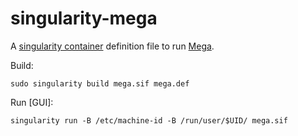 # singularity-mega

A [singularity container](https://github.com/sylabs/singularity) definition file to run [Mega](https://www.megasoftware.net). 

Build:

`sudo singularity build mega.sif mega.def`

Run [GUI]:

`singularity run -B /etc/machine-id -B /run/user/$UID/ mega.sif`


